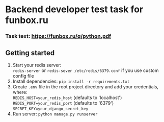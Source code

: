# Backend developer test task for funbox.ru
### Task text: https://funbox.ru/q/python.pdf
## Getting started
1. Start your redis server:  
`redis-server` or `redis-sever /etc/redis/6379.conf` if you use custom config file
2. Install dependencies: `pip install -r requirements.txt`
3. Create `.env` file in the root project directory and add your credentials, where:  
`REDIS_HOST=your_redis_host` (defaults to 'localhost')  
`REDIS_PORT=your_redis_port` (defaults to '6379')  
`SECRET_KEY=your_django_secret_key`
4. Run server: `python manage.py runserver`